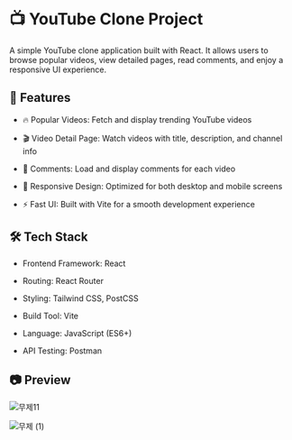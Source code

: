 # 📺 YouTube Clone Project

A simple YouTube clone application built with React.
It allows users to browse popular videos, view detailed pages, read comments, and enjoy a responsive UI experience.


## 🚀 Features

- 🔥 Popular Videos: Fetch and display trending YouTube videos

- 🎬 Video Detail Page: Watch videos with title, description, and channel info

- 💬 Comments: Load and display comments for each video

- 📱 Responsive Design: Optimized for both desktop and mobile screens

- ⚡ Fast UI: Built with Vite for a smooth development experience

## 🛠️ Tech Stack

- Frontend Framework: React

- Routing: React Router

- Styling: Tailwind CSS, PostCSS

- Build Tool: Vite

- Language: JavaScript (ES6+)

- API Testing: Postman


## 📷 Preview

![무제11](https://github.com/user-attachments/assets/70575706-916c-409e-b67b-8c702fb2c276)

![무제 (1)](https://github.com/user-attachments/assets/0d1c9242-7d32-41ae-8aa4-8dcef46a0655)

